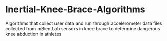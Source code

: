 # Inertial-Knee-Brace-Algorithms
Algorithms that collect user data and run through accelerometer data files collected from mBientLab sensors in knee brace to determine dangerous knee abduction in athletes 
